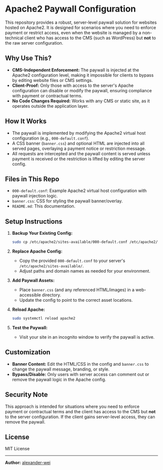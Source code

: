 # Apache2 Paywall Configuration

This repository provides a robust, server-level paywall solution for websites hosted on Apache2. It is designed for scenarios where you need to enforce payment or restrict access, even when the website is managed by a non-technical client who has access to the CMS (such as WordPress) but **not** to the raw server configuration.

## Why Use This?

- **CMS-Independent Enforcement:** The paywall is injected at the Apache2 configuration level, making it impossible for clients to bypass by editing website files or CMS settings.
- **Client-Proof:** Only those with access to the server's Apache configuration can disable or modify the paywall, ensuring compliance with payment or contractual terms.
- **No Code Changes Required:** Works with any CMS or static site, as it operates outside the application layer.

## How It Works

- The paywall is implemented by modifying the Apache2 virtual host configuration (e.g., `000-default.conf`).
- A CSS banner (`banner.css`) and optional HTML are injected into all served pages, overlaying a payment notice or restriction message.
- All requests are intercepted and the paywall content is served unless payment is received or the restriction is lifted by editing the server config.

## Files in This Repo

- `000-default.conf`: Example Apache2 virtual host configuration with paywall injection logic.
- `banner.css`: CSS for styling the paywall banner/overlay.
- `README.md`: This documentation.

## Setup Instructions

1. **Backup Your Existing Config:**
   ```bash
   sudo cp /etc/apache2/sites-available/000-default.conf /etc/apache2/sites-available/000-default.conf.bak
   ```

2. **Replace Apache Config:**
   - Copy the provided `000-default.conf` to your server's `/etc/apache2/sites-available/`.
   - Adjust paths and domain names as needed for your environment.

3. **Add Paywall Assets:**
   - Place `banner.css` (and any referenced HTML/images) in a web-accessible directory.
   - Update the config to point to the correct asset locations.

4. **Reload Apache:**
   ```bash
   sudo systemctl reload apache2
   ```

5. **Test the Paywall:**
   - Visit your site in an incognito window to verify the paywall is active.

## Customization

- **Banner Content:** Edit the HTML/CSS in the config and `banner.css` to change the paywall message, branding, or style.
- **Bypass/Disable:** Only users with server access can comment out or remove the paywall logic in the Apache config.

## Security Note

This approach is intended for situations where you need to enforce payment or contractual terms and the client has access to the CMS but **not** to the server configuration. If the client gains server-level access, they can remove the paywall.

## License

MIT License

---

**Author:** [alexander-wei](https://github.com/alexander-wei)
